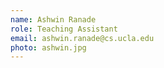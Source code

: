 ```yaml
---
name: Ashwin Ranade
role: Teaching Assistant
email: ashwin.ranade@cs.ucla.edu
photo: ashwin.jpg
---
```

